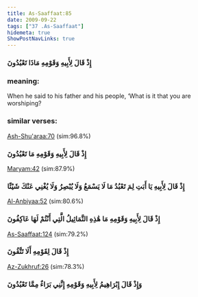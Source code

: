 ```yaml
---
title: As-Saaffaat:85
date: 2009-09-22
tags: ["37 .As-Saaffaat"]
hidemeta: true 
ShowPostNavLinks: true 
---
```

### إِذْ قَالَ لِأَبِيهِ وَقَوْمِهِ مَاذَا تَعْبُدُونَ
### meaning: 
When he said to his father and his people, ‘What is it that you are worshiping?
### similar verses: 

[Ash-Shu'araa:70](/26/70) (sim:96.8%)

### إِذْ قَالَ لِأَبِيهِ وَقَوْمِهِ مَا تَعْبُدُونَ

[Maryam:42](/19/42) (sim:87.9%)

### إِذْ قَالَ لِأَبِيهِ يَا أَبَتِ لِمَ تَعْبُدُ مَا لَا يَسْمَعُ وَلَا يُبْصِرُ وَلَا يُغْنِي عَنْكَ شَيْئًا

[Al-Anbiyaa:52](/21/52) (sim:80.6%)

### إِذْ قَالَ لِأَبِيهِ وَقَوْمِهِ مَا هَٰذِهِ التَّمَاثِيلُ الَّتِي أَنْتُمْ لَهَا عَاكِفُونَ

[As-Saaffaat:124](/37/124) (sim:79.2%)

### إِذْ قَالَ لِقَوْمِهِ أَلَا تَتَّقُونَ

[Az-Zukhruf:26](/43/26) (sim:78.3%)

### وَإِذْ قَالَ إِبْرَاهِيمُ لِأَبِيهِ وَقَوْمِهِ إِنَّنِي بَرَاءٌ مِمَّا تَعْبُدُونَ
